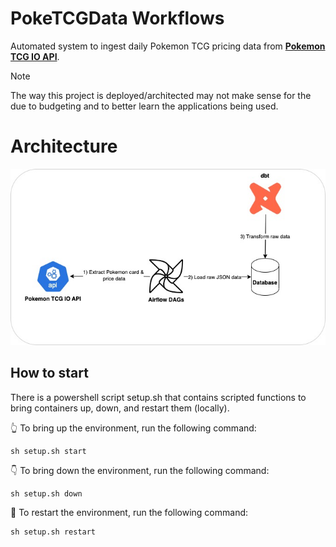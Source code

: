 # PokeTCGData Workflows
Automated system to ingest daily Pokemon TCG pricing data from **[Pokemon TCG IO API](https://docs.pokemontcg.io/)**.

> [!NOTE]
> The way this project is deployed/architected may not make sense for the due to budgeting and to better learn the applications being used.

# Architecture
![Architecture Diagram](/assets/images/poketcgworkflows_highlevel_diagram_2.jpg)

## How to start
There is a powershell script setup.sh that contains scripted functions to bring containers up, down, and restart them (locally).

👆 To bring up the environment, run the following command:
```
sh setup.sh start
```

👇 To bring down the environment, run the following command:
```
sh setup.sh down
```

🔄 To restart the environment, run the following command:
```
sh setup.sh restart
```
